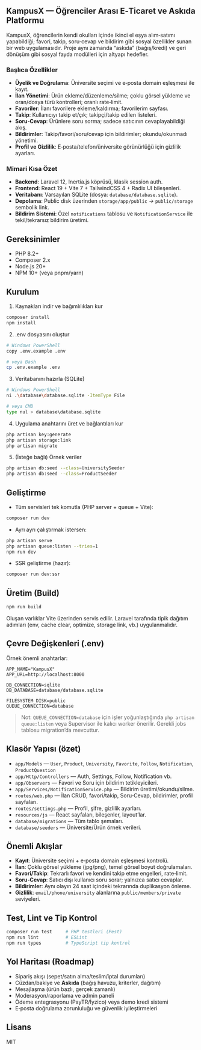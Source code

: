 ## KampusX — Öğrenciler Arası E‑Ticaret ve Askıda Platformu

KampusX, öğrencilerin kendi okulları içinde ikinci el eşya alım‑satımı yapabildiği; favori, takip, soru‑cevap ve bildirim gibi sosyal özellikler sunan bir web uygulamasıdır. Proje aynı zamanda “askıda” (bağış/kredi) ve geri dönüşüm gibi sosyal fayda modülleri için altyapı hedefler.

### Başlıca Özellikler
- **Üyelik ve Doğrulama**: Üniversite seçimi ve e‑posta domain eşleşmesi ile kayıt.
- **İlan Yönetimi**: Ürün ekleme/düzenleme/silme; çoklu görsel yükleme ve oran/dosya türü kontrolleri; oranlı rate‑limit.
- **Favoriler**: İlanı favorilere ekleme/kaldırma; favorilerim sayfası.
- **Takip**: Kullanıcıyı takip et/çık; takipçi/takip edilen listeleri.
- **Soru‑Cevap**: Ürünlere soru sorma; sadece satıcının cevaplayabildiği akış.
- **Bildirimler**: Takip/favori/soru/cevap için bildirimler; okundu/okunmadı yönetimi.
- **Profil ve Gizlilik**: E‑posta/telefon/üniversite görünürlüğü için gizlilik ayarları.

### Mimari Kısa Özet
- **Backend**: Laravel 12, Inertia.js köprüsü, klasik session auth.
- **Frontend**: React 19 + Vite 7 + TailwindCSS 4 + Radix UI bileşenleri.
- **Veritabanı**: Varsayılan SQLite (dosya: `database/database.sqlite`).
- **Depolama**: Public disk üzerinden `storage/app/public` → `public/storage` sembolik link.
- **Bildirim Sistemi**: Özel `notifications` tablosu ve `NotificationService` ile tekil/tekrarsız bildirim üretimi.

## Gereksinimler
- PHP 8.2+
- Composer 2.x
- Node.js 20+
- NPM 10+ (veya pnpm/yarn)

## Kurulum
1) Kaynakları indir ve bağımlılıkları kur
```bash
composer install
npm install
```

2) .env dosyasını oluştur
```bash
# Windows PowerShell
copy .env.example .env

# veya Bash
cp .env.example .env
```

3) Veritabanını hazırla (SQLite)
```bash
# Windows PowerShell
ni .\database\database.sqlite -ItemType File

# veya CMD
type nul > database\database.sqlite
```

4) Uygulama anahtarını üret ve bağlantıları kur
```bash
php artisan key:generate
php artisan storage:link
php artisan migrate
```

5) (İsteğe bağlı) Örnek veriler
```bash
php artisan db:seed --class=UniversitySeeder
php artisan db:seed --class=ProductSeeder
```

## Geliştirme
- Tüm servisleri tek komutla (PHP server + queue + Vite):
```bash
composer run dev
```

- Ayrı ayrı çalıştırmak istersen:
```bash
php artisan serve
php artisan queue:listen --tries=1
npm run dev
```

- SSR geliştirme (hazır):
```bash
composer run dev:ssr
```

## Üretim (Build)
```bash
npm run build
```
Oluşan varlıklar Vite üzerinden servis edilir. Laravel tarafında tipik dağıtım adımları (env, cache clear, optimize, storage link, vb.) uygulanmalıdır.

## Çevre Değişkenleri (.env)
Örnek önemli anahtarlar:
```
APP_NAME="KampusX"
APP_URL=http://localhost:8000

DB_CONNECTION=sqlite
DB_DATABASE=database/database.sqlite

FILESYSTEM_DISK=public
QUEUE_CONNECTION=database
```

> Not: `QUEUE_CONNECTION=database` için işler yoğunlaştığında `php artisan queue:listen` veya Supervisor ile kalıcı worker önerilir. Gerekli jobs tablosu migration’da mevcuttur.

## Klasör Yapısı (özet)
- `app/Models` — `User`, `Product`, `University`, `Favorite`, `Follow`, `Notification`, `ProductQuestion`
- `app/Http/Controllers` — Auth, Settings, Follow, Notification vb.
- `app/Observers` — Favori ve Soru için bildirim tetikleyicileri.
- `app/Services/NotificationService.php` — Bildirim üretimi/okundu/silme.
- `routes/web.php` — İlan CRUD, favori/takip, Soru‑Cevap, bildirimler, profil sayfaları.
- `routes/settings.php` — Profil, şifre, gizlilik ayarları.
- `resources/js` — React sayfaları, bileşenler, layout’lar.
- `database/migrations` — Tüm tablo şemaları.
- `database/seeders` — Üniversite/Ürün örnek verileri.

## Önemli Akışlar
- **Kayıt**: Üniversite seçimi + e‑posta domain eşleşmesi kontrolü.
- **İlan**: Çoklu görsel yükleme (jpg/png), temel görsel boyut doğrulamaları.
- **Favori/Takip**: Tekrarlı favori ve kendini takip etme engelleri, rate‑limit.
- **Soru‑Cevap**: Satıcı dışı kullanıcı soru sorar; yalnızca satıcı cevaplar.
- **Bildirimler**: Aynı olayın 24 saat içindeki tekrarında duplikasyon önleme.
- **Gizlilik**: `email/phone/university` alanlarına `public/members/private` seviyeleri.

## Test, Lint ve Tip Kontrol
```bash
composer run test     # PHP testleri (Pest)
npm run lint          # ESLint
npm run types         # TypeScript tip kontrol
```

## Yol Haritası (Roadmap)
- Sipariş akışı (sepet/satın alma/teslim/iptal durumları)
- Cüzdan/bakiye ve **Askıda** (bağış havuzu, kriterler, dağıtım)
- Mesajlaşma (ürün bazlı, gerçek zamanlı)
- Moderasyon/raporlama ve admin paneli
- Ödeme entegrasyonu (PayTR/İyzico) veya demo kredi sistemi
- E‑posta doğrulama zorunluluğu ve güvenlik iyileştirmeleri

## Lisans
MIT


